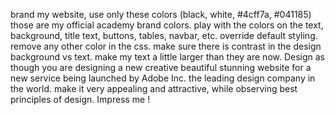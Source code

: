 brand my website, use only these colors (black, white, #4cff7a, #041185)  those are my official        academy brand colors. play with the colors on the text, background, title text, buttons, tables, navbar, etc. override default styling. remove any other color in the css. make sure there is  contrast in the design background vs text. make my text a little larger than they are now.
Design as though you are designing a new creative beautiful stunning website for a new service being launched by Adobe Inc. the leading design company in the world. make it very appealing and attractive, while observing best principles of design. Impress me !